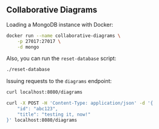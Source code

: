 ## Collaborative Diagrams

Loading a MongoDB instance with Docker:

```bash
docker run --name collaborative-diagrams \
    -p 27017:27017 \
    -d mongo
```

Also, you can run the `reset-database` script:

```bash
./reset-database
```

Issuing requests to the `diagrams` endpoint:

```bash
curl localhost:8080/diagrams

curl -X POST -H 'Content-Type: application/json' -d '{
    "id": "abc123",
    "title": "testing it, now!"
}' localhost:8080/diagrams
```